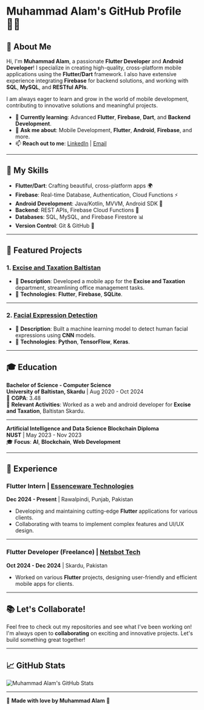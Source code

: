 # Muhammad Alam's GitHub Profile 👨‍💻

## 🌟 About Me

Hi, I'm **Muhammad Alam**, a passionate **Flutter Developer** and **Android Developer**! I specialize in creating high-quality, cross-platform mobile applications using the **Flutter/Dart** framework. I also have extensive experience integrating **Firebase** for backend solutions, and working with **SQL**, **MySQL**, and **RESTful APIs**.

I am always eager to learn and grow in the world of mobile development, contributing to innovative solutions and meaningful projects.

- 🌱 **Currently learning**: Advanced **Flutter**, **Firebase**, **Dart**, and **Backend Development**.
- 💬 **Ask me about**: Mobile Development, **Flutter**, **Android**, **Firebase**, and more.
- 📫 **Reach out to me**: [LinkedIn](https://www.linkedin.com/in/muhammad-alam-896ba2215/) | [Email](mailto:youremail@example.com)

---

## 🚀 My Skills

- **Flutter/Dart**: Crafting beautiful, cross-platform apps 🌍
- **Firebase**: Real-time Database, Authentication, Cloud Functions ⚡
- **Android Development**: Java/Kotlin, MVVM, Android SDK 📱
- **Backend**: REST APIs, Firebase Cloud Functions 🔧
- **Databases**: SQL, MySQL, and Firebase Firestore 📊
- **Version Control**: Git & GitHub 🔄

---

## 🔧 Featured Projects

### 1. [Excise and Taxation Baltistan](https://github.com/yourusername/excise-taxation-baltistan)
   - 📱 **Description**: Developed a mobile app for the **Excise and Taxation** department, streamlining office management tasks.
   - 🔧 **Technologies**: **Flutter**, **Firebase**, **SQLite**.

---

### 2. [Facial Expression Detection](https://github.com/yourusername/facial-expression-detection)
   - 🤖 **Description**: Built a machine learning model to detect human facial expressions using **CNN** models.
   - 🔧 **Technologies**: **Python**, **TensorFlow**, **Keras**.

---

## 🎓 Education

**Bachelor of Science - Computer Science**  
**University of Baltistan, Skardu** | Aug 2020 - Oct 2024  
📍 **CGPA**: 3.48  
🔧 **Relevant Activities**: Worked as a web and android developer for **Excise and Taxation**, Baltistan Skardu.

---

**Artificial Intelligence and Data Science Blockchain Diploma**  
**NUST** | May 2023 - Nov 2023  
🎓 **Focus**: **AI**, **Blockchain**, **Web Development**

---

## 💼 Experience

### **Flutter Intern** | [Essenceware Technologies](https://www.essencewaretech.com/)
**Dec 2024 - Present** | Rawalpindi, Punjab, Pakistan  
- Developing and maintaining cutting-edge **Flutter** applications for various clients.  
- Collaborating with teams to implement complex features and UI/UX design.

---

### **Flutter Developer (Freelance)** | [Netsbot Tech](https://www.netsbot.com/)
**Oct 2024 - Dec 2024** | Skardu, Pakistan  
- Worked on various **Flutter** projects, designing user-friendly and efficient mobile apps for clients.

---

## 📚 Let's Collaborate!

Feel free to check out my repositories and see what I've been working on! I'm always open to **collaborating** on exciting and innovative projects. Let's build something great together!

---
## 📈 GitHub Stats

![Muhammad Alam's GitHub Stats](https://github-readme-stats.vercel.app/api?username=yourusername&show_icons=true&theme=radical)

---

💙 **Made with love by Muhammad Alam** 💙
